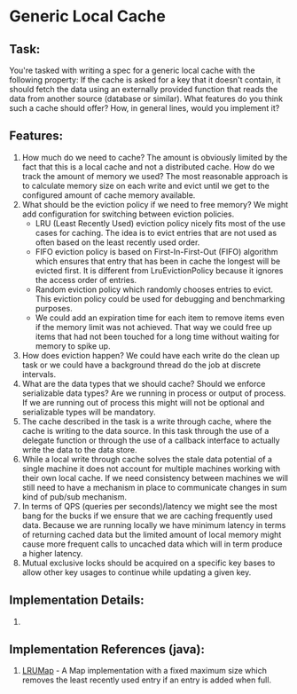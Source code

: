 # Generic Local Cache

## Task:
You're tasked with writing a spec for a generic local cache with the following property: If the cache is asked for a key that it doesn't contain, it should fetch the data using an externally provided function that reads the data from another source (database or similar). What features do you think such a cache should offer? How, in general lines, would you implement it?

## Features:
1. How much do we need to cache? The amount is obviously limited by the fact that this is a local cache and not a distributed cache. How do we track the amount of memory we used? The most reasonable approach is to calculate memory size on each write and evict until we get to the configured amount of cache memory available. 
2. What should be the eviction policy if we need to free memory? We might add configuration for switching between eviction policies.
    * LRU (Least Recently Used) eviction policy nicely fits most of the use cases for caching. The idea is to evict entries that are not used as often based on the least recently used order. 
    * FIFO eviction policy is based on First-In-First-Out (FIFO) algorithm which ensures that entry that has been in cache the longest will be evicted first. It is different from LruEvictionPolicy because it ignores the access order of entries. 
    * Random eviction policy which randomly chooses entries to evict. This eviction policy could be used for debugging and benchmarking purposes.
    * We could add an expiration time for each item to remove items even if the memory 
    limit was not achieved. That way we could free up items that had not been touched
    for a long time without waiting for memory to spike up.
3. How does eviction happen? We could have each write do the clean up task or we could have a background thread do the job at discrete intervals.
4. What are the data types that we should cache? Should we enforce serializable data types? Are we running in process or output of process. If we are running out of process this might will not be optional and serializable types will be mandatory. 
5. The cache described in the task is a write through cache, where the cache is writing to the data source. In this task through the use of a delegate function or through the use of a callback interface to actually write the data to the data store. 
6. While a local write through cache solves the stale data potential of a single machine it does not account for multiple machines working with their own local cache. If we need consistency between machines we will still need to have a mechanism in place to communicate changes in sum kind of pub/sub mechanism. 
7. In terms of QPS (queries per seconds)/latency we might see the most bang for the bucks if we ensure that we are caching frequently used data. Because we are running locally we have minimum latency in terms of returning cached data but the limited amount of local memory might cause more frequent calls to uncached data which will in term produce a higher latency. 
8. Mutual exclusive locks should be acquired on a specific key bases to allow other key usages to continue while updating a given key. 

## Implementation Details:

1. 

## Implementation References (java):
1. [LRUMap](https://commons.apache.org/proper/commons-collections/apidocs/org/apache/commons/collections4/map/LRUMap.html) - 
A Map implementation with a fixed maximum size which removes the least recently used entry if an entry is added when full. 


